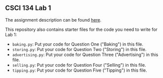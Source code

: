 CSCI 134 Lab 1
--------------

The assignment description can be found [here](https://docs.google.com/document/d/1U4kkrlBGCUUQTbWqGOw6cHGFpepBKBz8h8wBlN9McHo/edit?usp=sharing).

This repository also contains starter files for the code you need to write for Lab 1:
- `baking.py`: Put your code for Question One ("Baking") in this file.
- `storing.py`: Put your code for Question Two ("Storing") in this file.
- `advertising.py`: Put your code for Question Three ("Advertising") in this file.
- `selling.py`: Put your code for Question Four ("Selling") in this file.
- `tipping.py`: Put your code for Question Five ("Tipping") in this file.
